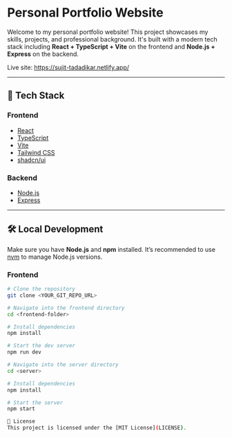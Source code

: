 # Personal Portfolio Website

Welcome to my personal portfolio website! This project showcases my skills, projects, and professional background. It's built with a modern tech stack including **React + TypeScript + Vite** on the frontend and **Node.js + Express** on the backend.

Live site: https://sujit-tadadikar.netlify.app/

---

## 🚀 Tech Stack

### Frontend

- [React](https://reactjs.org/)
- [TypeScript](https://www.typescriptlang.org/)
- [Vite](https://vitejs.dev/)
- [Tailwind CSS](https://tailwindcss.com/)
- [shadcn/ui](https://ui.shadcn.com/)

### Backend

- [Node.js](https://nodejs.org/)
- [Express](https://expressjs.com/)

---

## 🛠️ Local Development

Make sure you have **Node.js** and **npm** installed. It’s recommended to use [nvm](https://github.com/nvm-sh/nvm#installing-and-updating) to manage Node.js versions.

### Frontend

```bash
# Clone the repository
git clone <YOUR_GIT_REPO_URL>

# Navigate into the frontend directory
cd <frontend-folder>

# Install dependencies
npm install

# Start the dev server
npm run dev

# Navigate into the server directory
cd <server>

# Install dependencies
npm install

# Start the server
npm start

📄 License
This project is licensed under the [MIT License](LICENSE).
```
